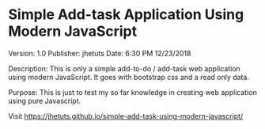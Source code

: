 # Simple Add-task Application Using Modern JavaScript
Version: 1.0
Publisher: jhetuts
Date: 6:30 PM 12/23/2018


Description:
    This is only a simple add-to-do / add-task web application using modern JavaScript. It goes with bootstrap css and a read only data.

Purpose:
    This is just to test my so far knowledge in creating web application using pure Javascript.


Visit https://jhetuts.github.io/simple-add-task-using-modern-javascript/
